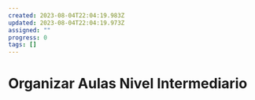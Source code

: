 ```yaml
---
created: 2023-08-04T22:04:19.983Z
updated: 2023-08-04T22:04:19.973Z
assigned: ""
progress: 0
tags: []
---
```


# Organizar Aulas Nivel Intermediario
